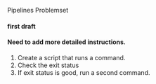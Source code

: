 Pipelines Problemset

#### first draft
#### Need to add more detailed instructions.

1. Create a script that runs a command.
2. Check the exit status
3. If exit status is good, run a second command.
